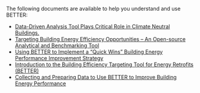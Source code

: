 The following documents are available to help you understand and use BETTER:

- [Data-Driven Analysis Tool Plays Critical Role in Climate Neutral Buildings.](https://eta.lbl.gov/publications/data-driven-analysis-tool-plays)
- [Targeting Building Energy Efficiency Opportunities – An Open-source Analytical and Benchmarking Tool](https://better.lbl.gov/media/template/ASHRAE_conference_paper.pdf)
- [Using BETTER to Implement a “Quick Wins” Building Energy Performance Improvement Strategy](https://www.youtube.com/watch?v=Hmql1czkhXE)
- [Introduction to the Building Efficiency Targeting Tool for Energy Retrofits (BETTER)](https://attendee.gotowebinar.com/recording/5130560257504060939)
- [Collecting and Preparing Data to Use BETTER to Improve Building Energy Performance](https://www.youtube.com/watch?v=Z7DbIRSRGUc&feature=youtu.be)
<!-- - [Marketing Snapshot](link_coming_soon) -->
